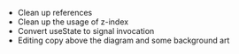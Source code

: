 - Clean up references
- Clean up the usage of z-index
- Convert useState to signal invocation
- Editing copy above the diagram and some background art